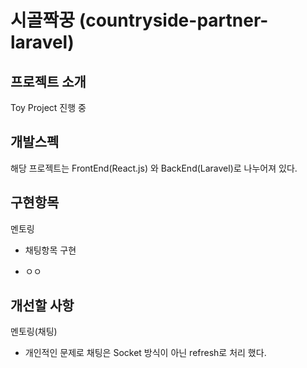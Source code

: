 # 시골짝꿍 (countryside-partner-laravel)

## 프로젝트 소개
Toy Project 진행 중

## 개발스펙
해당 프로젝트는 FrontEnd(React.js) 와 BackEnd(Laravel)로 나누어져 있다.


## 구현항목 


멘토링
   * 채팅항목 구현
     
   * ㅇㅇ

## 개선할 사항

멘토링(채팅)
 * 개인적인 문제로 채팅은 Socket 방식이 아닌 refresh로 처리 했다.


